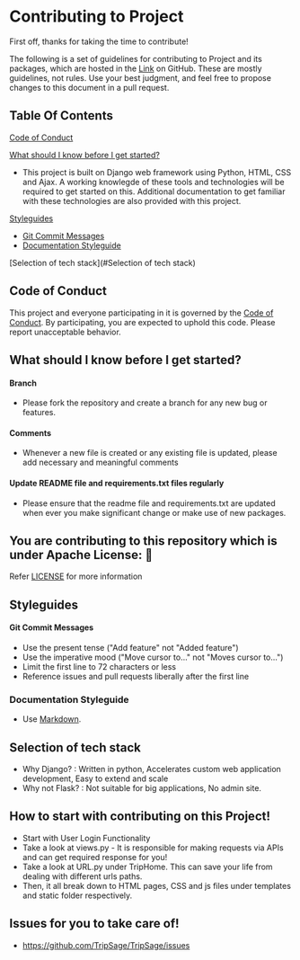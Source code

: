 # Contributing to Project

First off, thanks for taking the time to contribute!

The following is a set of guidelines for contributing to Project and its packages, which are hosted in the [Link](https://github.com/dhruvil009/HW01) on GitHub. These are mostly guidelines, not rules. Use your best judgment, and feel free to propose changes to this document in a pull request.


## Table Of Contents

[Code of Conduct](#code-of-conduct)

[What should I know before I get started?](#what-should-i-know-before-i-get-started)
  * This project is built on Django web framework using Python, HTML, CSS and Ajax. A working knowlegde of these tools and technologies will be required to get started on this. Additional documentation to get familiar with these technologies are also provided with this project.

[Styleguides](#styleguides)
  * [Git Commit Messages](#git-commit-messages)
  * [Documentation Styleguide](#documentation-styleguide)
  
 [Selection of tech stack](#Selection of tech stack)


## Code of Conduct

This project and everyone participating in it is governed by the [Code of Conduct](https://github.com/TripSage/TripSage/blob/master/CODE_OF_CONDUCT.md). By participating, you are expected to uphold this code. Please report unacceptable behavior.

## What should I know before I get started?

#### Branch
  * Please fork the repository and create a branch for any new bug or features.

#### Comments
  * Whenever a new file is created or any existing file is updated, please add necessary and meaningful comments

#### Update README file and requirements.txt files regularly
  * Please ensure that the readme file and requirements.txt are updated when ever you make significant change or make use of new packages.


## You are contributing to this repository which is under Apache License: 🏅
Refer [LICENSE](https://github.com/TripSage/TripSage/blob/master/LICENSE) for more information


## Styleguides

#### Git Commit Messages

* Use the present tense ("Add feature" not "Added feature")
* Use the imperative mood ("Move cursor to..." not "Moves cursor to...")
* Limit the first line to 72 characters or less
* Reference issues and pull requests liberally after the first line

### Documentation Styleguide

* Use [Markdown](https://daringfireball.net/projects/markdown).

## Selection of tech stack
* Why Django? : Written in python, Accelerates custom web application development, Easy to extend and scale
* Why not Flask? : Not suitable for big applications, No admin site.

## How to start with contributing on this Project!
* Start with User Login Functionality
* Take a look at views.py - It is responsible for making requests via APIs and can get required response for you!
* Take a look at URL.py under TripHome. This can save your life from dealing with different urls paths.
* Then, it all break down to HTML pages, CSS and js files under templates and static folder respectively.

## Issues for you to take care of!
* https://github.com/TripSage/TripSage/issues



